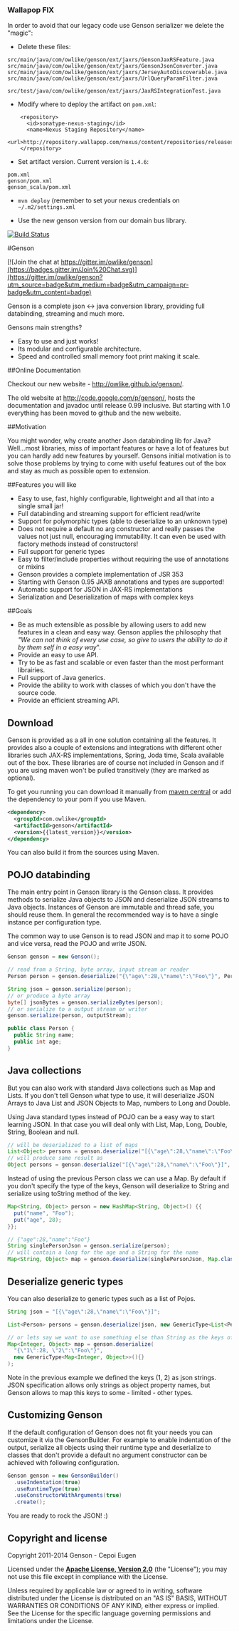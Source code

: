 ### Wallapop FIX

In order to avoid that our legacy code use Genson serializer we delete the "magic":

- Delete these files:
```
src/main/java/com/owlike/genson/ext/jaxrs/GensonJaxRSFeature.java
src/main/java/com/owlike/genson/ext/jaxrs/GensonJsonConverter.java
src/main/java/com/owlike/genson/ext/jaxrs/JerseyAutoDiscoverable.java
src/main/java/com/owlike/genson/ext/jaxrs/UrlQueryParamFilter.java

src/test/java/com/owlike/genson/ext/jaxrs/JaxRSIntegrationTest.java
```


- Modify where to deploy the artifact on `pom.xml`:
```
    <repository>
      <id>sonatype-nexus-staging</id>
      <name>Nexus Staging Repository</name>
      <url>http://repository.wallapop.com/nexus/content/repositories/releases/</url>
    </repository>
```


- Set artifact version. Current version is `1.4.6`:
```
pom.xml
genson/pom.xml
genson_scala/pom.xml
```


- `mvn deploy` (remember to set your nexus credentials on `~/.m2/settings.xml`


- Use the new genson version from our domain bus library.





[![Build Status](https://travis-ci.org/owlike/genson.svg?branch=master)](https://travis-ci.org/owlike/genson)

#Genson

[![Join the chat at https://gitter.im/owlike/genson](https://badges.gitter.im/Join%20Chat.svg)](https://gitter.im/owlike/genson?utm_source=badge&utm_medium=badge&utm_campaign=pr-badge&utm_content=badge)

Genson is a complete json <-> java conversion library, providing full databinding, streaming and much more.

Gensons main strengths?

 - Easy to use and just works!
 - Its modular and configurable architecture.
 - Speed and controlled small memory foot print making it scale.

##Online Documentation

Checkout our new website - <http://owlike.github.io/genson/>.


The old website at <http://code.google.com/p/genson/>, hosts the documentation and javadoc until release 0.99 inclusive.
But starting with 1.0 everything has been moved to github and the new website.

##Motivation

You might wonder, why create another Json databinding lib for Java?
Well...most libraries, miss of important features or have a lot of features but you can hardly add new features by yourself.
Gensons initial motivation is to solve those problems by trying to come with useful features out of the box and stay as much as possible open to extension.


##Features you will like

  - Easy to use, fast, highly configurable, lightweight and all that into a single small jar!
  - Full databinding and streaming support for efficient read/write
  - Support for polymorphic types (able to deserialize to an unknown type)
  - Does not require a default no arg constructor and really passes the values not just null, encouraging immutability. It can even be used with factory methods instead of constructors!
  - Full support for generic types
  - Easy to filter/include properties without requiring the use of annotations or mixins
  - Genson provides a complete implementation of JSR 353
  - Starting with Genson 0.95 JAXB annotations and types are supported!
  - Automatic support for JSON in JAX-RS implementations
  - Serialization and Deserialization of maps with complex keys

##Goals

 - Be as much extensible as possible by allowing users to add new features in a clean and easy way. Genson applies the philosophy that *"We can not think of every use case, so give to users the ability to do it by them self in a easy way*".
 - Provide an easy to use API.
 - Try to be as fast and scalable or even faster than the most performant librairies.
 - Full support of Java generics.
 - Provide the ability to work with classes of which you don't have the source code.
 - Provide an efficient streaming API.

## Download

Genson is provided as a all in one solution containing all the features. It provides also a couple of extensions and
integrations with different other libraries such JAX-RS implementations, Spring, Joda time, Scala available out of the box.
These libraries are of course not included in Genson and if you are using maven won't be pulled transitively
(they are marked as optional).

To get you running you can download it manually from [maven central](http://repo1.maven.org/maven2/com/owlike/genson/)
or add the dependency to your pom if you use Maven.

```xml
<dependency>
  <groupId>com.owlike</groupId>
  <artifactId>genson</artifactId>
  <version>{{latest_version}}</version>
</dependency>
```

You can also build it from the sources using Maven.

## POJO databinding

The main entry point in Genson library is the Genson class.
It provides methods to serialize Java objects to JSON  and deserialize JSON streams to Java objects.
Instances of Genson are immutable and thread safe, you should reuse them. In general the recommended way is to have a single instance
per configuration type.

The common way to use Genson is to read JSON and map it to some POJO and vice versa, read the POJO and write JSON.

```java
Genson genson = new Genson();

// read from a String, byte array, input stream or reader
Person person = genson.deserialize("{\"age\":28,\"name\":\"Foo\"}", Person.class);

String json = genson.serialize(person);
// or produce a byte array
byte[] jsonBytes = genson.serializeBytes(person);
// or serialize to a output stream or writer
genson.serialize(person, outputStream);

public class Person {
  public String name;
  public int age;
}
```


## Java collections

But you can also work with standard Java collections such as Map and Lists. If you don't tell Genson what type to use,
it will deserialize JSON Arrays to Java List and JSON Objects to Map, numbers to Long and Double.

Using Java standard types instead of POJO can be a easy way to start learning JSON. In that case you will deal only with
List, Map, Long, Double, String, Boolean and null.

```java
// will be deserialized to a list of maps
List<Object> persons = genson.deserialize("[{\"age\":28,\"name\":\"Foo\"}]", List.class);
// will produce same result as
Object persons = genson.deserialize("[{\"age\":28,\"name\":\"Foo\"}]", Object.class);
```


Instead of using the previous Person class we can use a Map. By default if you don't specify the type of the keys,
Genson will deserialize to String and serialize using toString method of the key.

```java
Map<String, Object> person = new HashMap<String, Object>() {{
  put("name", "Foo");
  put("age", 28);
}};

// {"age":28,"name":"Foo"}
String singlePersonJson = genson.serialize(person);
// will contain a long for the age and a String for the name
Map<String, Object> map = genson.deserialize(singlePersonJson, Map.class);
```

## Deserialize generic types

You can also deserialize to generic types such as a list of Pojos.

```java
String json = "[{\"age\":28,\"name\":\"Foo\"}]";

List<Person> persons = genson.deserialize(json, new GenericType<List<Person>>(){});

// or lets say we want to use something else than String as the keys of our Map.
Map<Integer, Object> map = genson.deserialize(
  "{\"1\":28, \"2\":\"Foo\"}",
  new GenericType<Map<Integer, Object>>(){}
);
```

Note in the previous example we defined the keys (1, 2) as json strings. JSON specification
allows only strings as object property names, but Genson allows to map this keys to some - limited - other types.

## Customizing Genson

If the default configuration of Genson does not fit your needs you can customize it via the GensonBuilder.
For example to enable indentation of the output, serialize all objects using their runtime type and
deserialize to classes that don't provide a default no argument constructor can be achieved with following configuration.

```java
Genson genson = new GensonBuilder()
  .useIndentation(true)
  .useRuntimeType(true)
  .useConstructorWithArguments(true)
  .create();
```


You are ready to rock the JSON! :)


## Copyright and license

Copyright 2011-2014 Genson - Cepoi Eugen

Licensed under the **[Apache License, Version 2.0](http://www.apache.org/licenses/LICENSE-2.0)** (the "License");
you may not use this file except in compliance with the License.

Unless required by applicable law or agreed to in writing, software
distributed under the License is distributed on an "AS IS" BASIS,
WITHOUT WARRANTIES OR CONDITIONS OF ANY KIND, either express or implied.
See the License for the specific language governing permissions and
limitations under the License.
